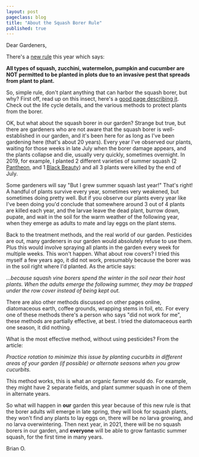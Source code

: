 ```yaml
---
layout: post
pageclass: blog
title: "About the Squash Borer Rule"
published: true
---
```


Dear Gardeners,

There's a [new rule](/garden-rules/index.md) this year which says:

<b>All types of squash, zucchini, watermelon, pumpkin and cucumber are NOT permitted to be planted 
in plots due to an invasive pest that spreads from plant to plant.</b>

So, simple rule, don't plant anything that can harbor the squash borer, but why? 
First off, read up on this insect, here's a 
[good page describing it](https://extension.umn.edu/yard-and-garden-insects/squash-vine-borers).
Check out the life cycle details, and the various methods to protect plants from the borer. 

OK, but what about the squash borer in our garden? Strange but true, but there are gardeners
who are not aware that the squash borer is well-established in our garden, and it's been here
for as long as I've been gardening here (that's about 20 years). Every year I've observed our plants,
waiting for those weeks in late July when the borer damage appears, and the plants collapse and die,
usually very quickly, sometimes overnight. In 2019, for example, I planted 2 different varieties
of summer squash 
(2 [Pantheon](https://www.johnnyseeds.com/vegetables/squash/pantheon-f1-zucchini-squash-seed-3559.html),
and 1 [Black Beauty](https://www.seedsavers.org/black-beauty-zucchini-organic-squash)) and all 3 plants
were killed by the end of July.

Some gardeners will say "But I grew summer squash last year!" That's right! A handful of plants survive
every year, sometimes very weakened, but sometimes doing pretty well. But if you observe our plants
every year like I've been doing you'd conclude that somewhere around 3 out of 4 plants are killed each year,
and the larvae leave the dead plant, burrow down, pupate, and wait in the soil for the warm weather of the following year,
when they emerge as adults to mate and lay eggs on the plant stems.

Back to the treatment methods, and the real world of our garden. Pesticides are out, many gardeners in
our garden would absolutely refuse to use them. Plus this would involve spraying all plants in 
the garden every week for multiple weeks. This won't happen. What about row covers? I tried this myself a few years ago,
it did not work, presumably because the borer was in the soil right where I'd planted. As the article says:

*...because squash vine borers spend the winter in the soil near their host plants. 
When the adults emerge the following summer, they may be trapped under the row cover instead of being kept out.*

There are also other methods discussed on other pages online, diatomaceous earth, coffee grounds, wrapping stems
in foil, etc. For every one of these methods there's a person who says "did not work for me", these methods
are partially effective, at best. I tried the diatomaceous earth one season, it did nothing.

What is the most effective method, without using pesticides? From the article:

*Practice rotation to minimize this issue by planting cucurbits in different areas of your garden (if possible) 
or alternate seasons when you grow cucurbits.*

This method works, this is what an organic farmer would do. For example, they might have 2 separate fields, and plant
summer squash in one of them in alternate years.

So what will happen in <b>our</b> garden this year because of this new rule is that the borer adults will emerge in 
late spring, they will look for squash plants, they won't find any plants to lay eggs on, there will be no larva growing, and
no larva overwintering. Then next year, in 2021, there will be no squash borers in our garden,
and <b>everyone</b> will be able to grow fantastic summer squash, for the first time in many years.


Brian O.
